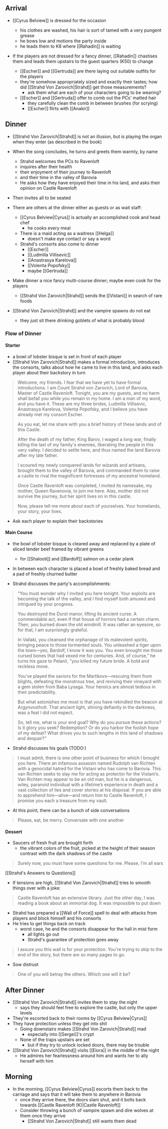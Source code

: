 ## Arrival
- [[Cyrus Belview]] is dressed for the occasion
	- his clothes are washed, his hair is sort of tamed with a very pungent grease
	- he bows low and motions the party inside
	- he leads them to K8 where [[Rahadin]] is waiting

- If the players are not dressed for a fancy dinner, [[Rahadin]] chastises them and leads them upstairs to the guest quarters (K50) to change
	- [[Escher]] and [[Gertruda]] are there laying out suitable outfits for the players
	- they're somehow appropriately sized and exactly their tastes; how did [[Strahd Von Zarovich|Strahd]] get those measurements?
		- ask them what are each of your characters going to be wearing?
	- [[Escher]] and [[Gertruda]] offer to comb out the PCs' matted hair
		- they carefully clean the comb in between brushes (for scrying)
		- [[Escher]] flirts with [[Anakir]]

## Dinner
- [[Strahd Von Zarovich|Strahd]] is not an illusion, but is playing the organ when they enter (as described in the book)
-  When the song concludes, he turns and greets them warmly, by name
	- Strahd welcomes the PCs to Ravenloft
	- inquires after their health
	- their enjoyment of their journey to Ravenloft
	- and their time in the valley of Barovia
	- He asks how they have enjoyed their time in his land, and asks their opinion on Castle Ravenloft

- Then invites all to be seated

- There are others at the dinner either as guests or as wait staff:
	- [[Cyrus Belview|Cyrus]] is actually an accomplished cook and head chef
		- he cooks every meal
	- There is a maid acting as a waitress [[Helga]]
		- doesn't make eye contact or say a word
	- Strahd's consorts also come to dinner
		- [[Escher]]
		- [[Ludmilla Villisevic]]
		- [[Anastrasya Karelova]]
		- [[Volenta Popofsky]]
		- maybe [[Gertruda]]
- Make dinner a nice fancy multi-course dinner; maybe even cook for the players
	- [[Strahd Von Zarovich|Strahd]] sends the [[Vistani]] in search of rare foods
- [[Strahd Von Zarovich|Strahd]] and the vampire spawns do not eat
	- they just sit there drinking goblets of what is probably blood

### Flow of Dinner
#### Starter
- a bowl of lobster bisque is set in front of each player
- [[Strahd Von Zarovich|Strahd]] makes a formal introduction, introduces the consorts, talks about how he came to live in this land, and asks each player about their backstory in turn

>Welcome, my friends. I fear that we have yet to have formal introductions. I am Count Strahd von Zarovich, Lord of Barovia, Master of Castle Ravenloft. Tonight, you are my guests, and no harm shall befall you while you remain in my home. I am a man of my word, and you have it.
>These are my three brides, Ludmilla Villisevic, Anastrasya Karelova, Volenta Popofsky, and I believe you have already met my consort Escher.
>
>As you eat, let me share with you a brief history of these lands and of this Castle.
>
>After the death of my father, King Barov, I waged a long war, finally killing the last of my family's enemies, liberating the people in this very valley. I decided to settle here, and thus named the land Barovia after my late father.
>
>I scoured my newly conquered lands for wizards and artisans, brought them to the valley of Barovia, and commanded them to raise a castle to rival the magnificent fortresses of my ancestral homeland.
>
>Once Castle Ravenloft was completed, I invited its namesake, my mother, Queen Ravenovia, to join me here. Alas, mother did not survive the journey, but her spirit lives on in this castle.
>
>Now, please tell me more about each of yourselves. Your homelands, your story, your lives.

- Ask each player to explain their backstories

#### Main Course
- the bowl of lobster bisque is cleared away and replaced by a plate of sliced tender beef framed by vibrant greens
	- for [[Shalooti]] and [[Bardolf]] salmon on a cedar plank
- In between each character is placed a bowl of freshly baked bread and a pad of freshly churned butter


- Strahd discusses the party's accomplishments:

>"You must wonder why I invited you here tonight. Your exploits are becoming the talk of the valley, and I find myself both amused and intrigued by your progress.
>
>You destroyed the Durst manor, lifting its ancient curse. A commendable act, even if that house of horrors had a certain charm. Then, you burned down the old windmill. It was rather an eyesore, so for that, I am surprisingly grateful.
>
>In Vallaki, you cleansed the orphanage of its malevolent spirits, bringing peace to those tormented souls. You unleashed a tiger upon the town—yes, Bardolf, I know it was you. You even brought me those cursed bones that had vexed me for centuries. And, of course," he turns his gaze to Pelanil, "you killed my future bride. A bold and reckless move.
>
>You’ve played the saviors for the Martikovs—rescuing them from blights, defeating the monstrous tree, and reviving their vineyard with a gem stolen from Baba Lysaga. Your heroics are almost tedious in their predictability.
>
>But what astonishes me most is that you have rekindled the beacon at Argynvostholt. That ancient light, shining defiantly in the darkness, was a feat I did not expect.
>
>So, tell me, what is your end goal? Why do you pursue these actions? Is it glory you seek? Redemption? Or do you harbor the foolish hope of my defeat? What drives you to such lengths in this land of shadows and despair?"

- Strahd discusses his goals (TODO:)

>I must admit, there is one other point of business for which I brought you here. There an infamous assassin named Rudolph van Richten with a genocidal hatred for the Vistani who has come to Barovia. This van Richten seeks to slay me for acting as protector for the Vistani’s. Van Richten may appear to be an old man, but he is a dangerous, wiley, paranoid individual with a lifetime’s experience in death and a vast collection of lies and cover stories at his disposal. If you are able to apprehend him—alive—and return him to Castle Ravenloft, I promise you each a treasure from my vault.

- At this point, there can be a bunch of side conversations
>Please, eat, be merry. Conversate with one another

#### Dessert
- Saucers of fresh fruit are brought forth
	- the vibrant colors of the fruit, picked at the height of their season contrast with the dark shadows of the castle

>Surely now, you must have some questions for me. Please, I'm all ears

[[Strahd's Answers to Questions]]

- If tensions are high, [[Strahd Von Zarovich|Strahd]] tries to smooth things over with a joke:
>Castle Ravenloft has an extensive library. Just the other day, I was reading a book about an immortal dog. It was impossible to put down

- Strahd has prepared a [[Wall of Force]] spell to deal with attacks from players and block himself and his consorts
- He tries to get things back on track
	- worst case, he and the consorts disappear for the hall in mist form
		- all lights go out
		- Strahd's guarantee of protection goes away

>I assure you this wall is for your protection. You're trying to skip to the end of the story, but there are so many pages to go.

- Sow distrust

>One of you will betray the others. Which one will it be?


## After Dinner
- [[Strahd Von Zarovich|Strahd]] invites them to stay the night
	- says they should feel free to explore the castle, but only the upper levels
- They're escorted back to their rooms by [[Cyrus Belview|Cyrus]]
- They have protection unless they get into shit
	- Going downstairs makes [[Strahd Von Zarovich|Strahd]] mad
		- especially into [[Sergei]]'s crypt
	- None of the traps upstairs are set
		- but if they try to unlock locked doors, there may be trouble
- [[Strahd Von Zarovich|Strahd]] visits [[Elora]] in the middle of the night
	- He admires her fearlessness around him and wants her to ally herself with him

## Morning
- In the morning, [[Cyrus Belview|Cyrus]] escorts them back to the carriage and says that it will take them to anywhere in Barovia
	- once they arrive there, the doors slam shut, and it bolts back towards [[Castle Ravenloft (K)|Castle Ravenloft]]
	- Consider throwing a bunch of vampire spawn and dire wolves at them once they arrive
		- [[Strahd Von Zarovich|Strahd]] still wants them dead